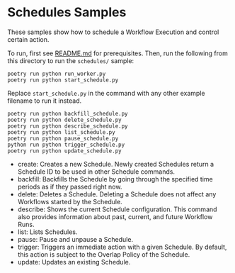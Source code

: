 # Schedules Samples

These samples show how to schedule a Workflow Execution and control certain action.

To run, first see [README.md](../README.md) for prerequisites. Then, run the following from this directory to run the `schedules/` sample:

    poetry run python run_worker.py
    poetry run python start_schedule.py

Replace `start_schedule.py` in the command with any other example filename to run it instead.

    poetry run python backfill_schedule.py
    poetry run python delete_schedule.py
    poetry run python describe_schedule.py
    poetry run python list_schedule.py
    poetry run python pause_schedule.py
    python run python trigger_schedule.py
    poetry run python update_schedule.py

- create: Creates a new Schedule. Newly created Schedules return a Schedule ID to be used in other Schedule commands.
- backfill: Backfills the Schedule by going through the specified time periods as if they passed right now.
- delete: Deletes a Schedule. Deleting a Schedule does not affect any Workflows started by the Schedule.
- describe: Shows the current Schedule configuration. This command also provides information about past, current, and future Workflow Runs.
- list: Lists Schedules.
- pause: Pause and unpause a Schedule.
- trigger: Triggers an immediate action with a given Schedule. By default, this action is subject to the Overlap Policy of the Schedule.
- update: Updates an existing Schedule.
